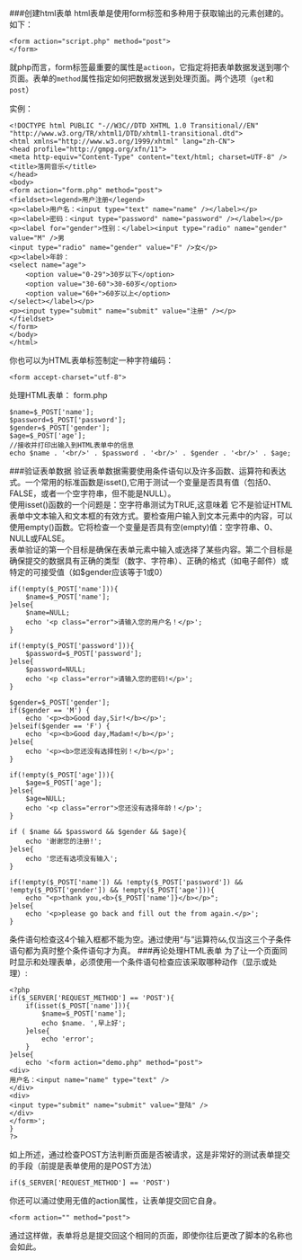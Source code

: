 ###创建html表单
html表单是使用form标签和多种用于获取输出的元素创建的。如下：

    <form action="script.php" method="post">
    </form>

就php而言，form标签最重要的属性是`actioon`，它指定将把表单数据发送到哪个页面。表单的`method`属性指定如何把数据发送到处理页面。两个选项（`get`和`post`）

实例：

    <!DOCTYPE html PUBLIC "-//W3C//DTD XHTML 1.0 Transitional//EN" "http://www.w3.org/TR/xhtml1/DTD/xhtml1-transitional.dtd">
    <html xmlns="http://www.w3.org/1999/xhtml" lang="zh-CN">
    <head profile="http://gmpg.org/xfn/11">
    <meta http-equiv="Content-Type" content="text/html; charset=UTF-8" />
    <title>落网音乐</title>
    </head>
    <body>
    <form action="form.php" method="post">
    <fieldset><legend>用户注册</legend>
    <p><label>用户名：<input type="text" name="name" /></label></p>
    <p><label>密码：<input type="password" name="password" /></label></p>
    <p><label for="gender">性别：</label><input type="radio" name="gender" value="M" />男
    <input type="radio" name="gender" value="F" />女</p>
    <p><label>年龄：
    <select name="age">
        <option value="0-29">30岁以下</option>
    	<option value="30-60">30-60岁</option>
    	<option value="60+">60岁以上</option>
    </select></label></p>
    <p><input type="submit" name="submit" value="注册" /></p>
    </fieldset>
    </form>
    </body>
    </html>

你也可以为HTML表单标签制定一种字符编码：

    <form accept-charset="utf-8">

处理HTML表单： form.php

    $name=$_POST['name'];
    $password=$_POST['password'];
    $gender=$_POST['gender'];
    $age=$_POST['age'];
    //接收并打印出输入到HTML表单中的信息
    echo $name . '<br/>' . $password . '<br/>' . $gender . '<br/>' . $age;

###验证表单数据
验证表单数据需要使用条件语句以及许多函数、运算符和表达式。一个常用的标准函数是isset(),它用于测试一个变量是否具有值（包括0、FALSE，或者一个空字符串，但不能是NULL）。    
使用isset()函数的一个问题是：空字符串测试为TRUE,这意味着 它不是验证HTML表单中文本输入和文本框的有效方式。要检查用户输入到文本元素中的内容，可以使用empty()函数。它将检查一个变量是否具有空(empty)值：空字符串、0、NULL或FALSE。     
表单验证的第一个目标是确保在表单元素中输入或选择了某些内容。第二个目标是确保提交的数据具有正确的类型（数字、字符串）、正确的格式（如电子邮件）或特定的可接受值（如$gender应该等于1或0）    

    if(!empty($_POST['name'])){
        $name=$_POST['name'];
    }else{
        $name=NULL;
    	echo '<p class="error">请输入您的用户名！</p>';
    }
    
    if(!empty($_POST['password'])){
    	$password=$_POST['password'];
    }else{
    	$password=NULL;
    	echo '<p class="error">请输入您的密码!</p>';
    }
    
    $gender=$_POST['gender'];
    if($gender == 'M') {
        echo '<p><b>Good day,Sir!</b></p>';
    }elseif($gender == 'F') {
        echo '<p><b>Good day,Madam!</b></p>';
    }else{
        echo '<p><b>您还没有选择性别！</b></p>';
    }
    
    if(!empty($_POST['age'])){
    	$age=$_POST['age'];
    }else{
    	$age=NULL;
    	echo '<p class="error">您还没有选择年龄！</p>';
    }
    
    if ( $name && $password && $gender && $age){
        echo '谢谢您的注册!';
    }else{
        echo '您还有选项没有输入';
    }
    
    if(!empty($_POST['name']) && !empty($_POST['password']) && !empty($_POST['gender']) && !empty($_POST['age'])){
        echo "<p>thank you,<b>{$_POST['name']}</b></p>";
    }else{
    	echo '<p>please go back and fill out the from again.</p>';
    }

条件语句检查这4个输入框都不能为空。通过使用“与”运算符`&&`,仅当这三个子条件语句都为真时整个条件语句才为真。
###再论处理HTML表单
为了让一个页面同时显示和处理表单，必须使用一个条件语句检查应该采取哪种动作（显示或处理）:

    <?php
    if($_SERVER['REQUEST_METHOD'] == 'POST'){
        if(isset($_POST['name'])){
    		$name=$_POST['name'];
    		echo $name. ',早上好';
    	}else{
    		echo 'error';
    	}
    }else{
    	echo '<form action="demo.php" method="post">
    <div>
    用户名：<input name="name" type="text" />
    </div>
    <div>
    <input type="submit" name="submit" value="登陆" />
    </div>
    </form>';
    }
    ?>

如上所述，通过检查POST方法判断页面是否被请求，这是非常好的测试表单提交的手段（前提是表单使用的是POST方法）

    if($_SERVER['REQUEST_METHOD'] == 'POST')

你还可以涌过使用无值的action属性，让表单提交回它自身。

    <form action="" method="post">

通过这样做，表单将总是提交回这个相同的页面，即使你往后更改了脚本的名称也会如此。

